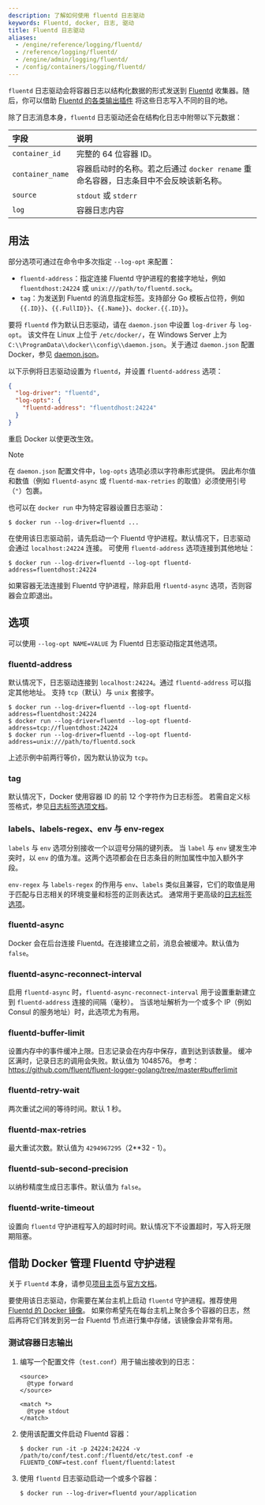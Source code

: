 ```yaml
---
description: 了解如何使用 fluentd 日志驱动
keywords: Fluentd, docker, 日志, 驱动
title: Fluentd 日志驱动
aliases:
  - /engine/reference/logging/fluentd/
  - /reference/logging/fluentd/
  - /engine/admin/logging/fluentd/
  - /config/containers/logging/fluentd/
---
```


`fluentd` 日志驱动会将容器日志以结构化数据的形式发送到
[Fluentd](https://www.fluentd.org) 收集器。随后，你可以借助
[Fluentd 的各类输出插件](https://www.fluentd.org/plugins) 将这些日志写入不同的目的地。

除了日志消息本身，`fluentd` 日志驱动还会在结构化日志中附带以下元数据：

| 字段              | 说明                                                                                                                                             |
| :---------------- | :----------------------------------------------------------------------------------------------------------------------------------------------- |
| `container_id`    | 完整的 64 位容器 ID。                                                                                                                            |
| `container_name`  | 容器启动时的名称。若之后通过 `docker rename` 重命名容器，日志条目中不会反映该新名称。                                                              |
| `source`          | `stdout` 或 `stderr`                                                                                                                             |
| `log`             | 容器日志内容                                                                                                                                      |

## 用法

部分选项可通过在命令中多次指定 `--log-opt` 来配置：

- `fluentd-address`：指定连接 Fluentd 守护进程的套接字地址，例如 `fluentdhost:24224` 或 `unix:///path/to/fluentd.sock`。
- `tag`：为发送到 Fluentd 的消息指定标签。支持部分 Go 模板占位符，例如 `{{.ID}}`、`{{.FullID}}`、`{{.Name}}`、`docker.{{.ID}}`。

要将 `fluentd` 作为默认日志驱动，请在 `daemon.json` 中设置 `log-driver` 与 `log-opt`。
该文件在 Linux 上位于 `/etc/docker/`，在 Windows Server 上为
`C:\\ProgramData\\docker\\config\\daemon.json`。关于通过 `daemon.json` 配置 Docker，参见
[daemon.json](/reference/cli/dockerd.md#daemon-configuration-file)。

以下示例将日志驱动设置为 `fluentd`，并设置 `fluentd-address` 选项：

```json
{
  "log-driver": "fluentd",
  "log-opts": {
    "fluentd-address": "fluentdhost:24224"
  }
}
```

重启 Docker 以使更改生效。

> [!NOTE]
>
> 在 `daemon.json` 配置文件中，`log-opts` 选项必须以字符串形式提供。
> 因此布尔值和数值（例如 `fluentd-async` 或 `fluentd-max-retries` 的取值）必须使用引号（`"`）包裹。

也可以在 `docker run` 中为特定容器设置日志驱动：

```console
$ docker run --log-driver=fluentd ...
```

在使用该日志驱动前，请先启动一个 Fluentd 守护进程。默认情况下，日志驱动会通过 `localhost:24224` 连接。
可使用 `fluentd-address` 选项连接到其他地址：

```console
$ docker run --log-driver=fluentd --log-opt fluentd-address=fluentdhost:24224
```

如果容器无法连接到 Fluentd 守护进程，除非启用 `fluentd-async` 选项，否则容器会立即退出。

## 选项

可以使用 `--log-opt NAME=VALUE` 为 Fluentd 日志驱动指定其他选项。

### fluentd-address

默认情况下，日志驱动连接到 `localhost:24224`。通过 `fluentd-address` 可以指定其他地址。
支持 `tcp`（默认）与 `unix` 套接字。

```console
$ docker run --log-driver=fluentd --log-opt fluentd-address=fluentdhost:24224
$ docker run --log-driver=fluentd --log-opt fluentd-address=tcp://fluentdhost:24224
$ docker run --log-driver=fluentd --log-opt fluentd-address=unix:///path/to/fluentd.sock
```

上述示例中前两行等价，因为默认协议为 `tcp`。

### tag

默认情况下，Docker 使用容器 ID 的前 12 个字符作为日志标签。
若需自定义标签格式，参见[日志标签选项文档](log_tags.md)。

### labels、labels-regex、env 与 env-regex

`labels` 与 `env` 选项分别接收一个以逗号分隔的键列表。
当 `label` 与 `env` 键发生冲突时，以 `env` 的值为准。这两个选项都会在日志条目的附加属性中加入额外字段。

`env-regex` 与 `labels-regex` 的作用与 `env`、`labels` 类似且兼容，它们的取值是用于匹配与日志相关的环境变量和标签的正则表达式。
通常用于更高级的[日志标签选项](log_tags.md)。

### fluentd-async

Docker 会在后台连接 Fluentd。在连接建立之前，消息会被缓冲。默认值为 `false`。

### fluentd-async-reconnect-interval

启用 `fluentd-async` 时，`fluentd-async-reconnect-interval` 用于设置重新建立到 `fluentd-address` 连接的间隔（毫秒）。
当该地址解析为一个或多个 IP（例如 Consul 的服务地址）时，此选项尤为有用。

### fluentd-buffer-limit

设置内存中的事件缓冲上限。日志记录会在内存中保存，直到达到该数量。
缓冲区满时，记录日志的调用会失败。默认值为 1048576。
参考：https://github.com/fluent/fluent-logger-golang/tree/master#bufferlimit

### fluentd-retry-wait

两次重试之间的等待时间。默认 1 秒。

### fluentd-max-retries

最大重试次数。默认值为 `4294967295`（2**32 - 1）。

### fluentd-sub-second-precision

以纳秒精度生成日志事件。默认值为 `false`。

### fluentd-write-timeout

设置向 `fluentd` 守护进程写入的超时时间。默认情况下不设置超时，写入将无限期阻塞。

## 借助 Docker 管理 Fluentd 守护进程

关于 `Fluentd` 本身，请参见[项目主页](https://www.fluentd.org)与[官方文档](https://docs.fluentd.org)。

要使用该日志驱动，你需要在某台主机上启动 `fluentd` 守护进程。推荐使用
[Fluentd 的 Docker 镜像](https://hub.docker.com/r/fluent/fluentd/)。
如果你希望先在每台主机上聚合多个容器的日志，然后再将它们转发到另一台 Fluentd 节点进行集中存储，该镜像会非常有用。

### 测试容器日志输出

1.  编写一个配置文件（`test.conf`）用于输出接收到的日志：

    ```text
    <source>
      @type forward
    </source>

    <match *>
      @type stdout
    </match>
    ```

2.  使用该配置文件启动 Fluentd 容器：

    ```console
    $ docker run -it -p 24224:24224 -v /path/to/conf/test.conf:/fluentd/etc/test.conf -e FLUENTD_CONF=test.conf fluent/fluentd:latest
    ```

3.  使用 `fluentd` 日志驱动启动一个或多个容器：

    ```console
    $ docker run --log-driver=fluentd your/application
    ```
